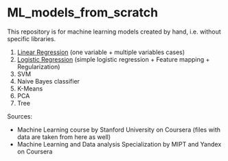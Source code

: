 # ML_models_from_scratch
This repository is for machine learning models created by hand, i.e. without specific libraries. 

1. [Linear Regression](https://github.com/evylegzhanin/ML_models_by_hand/tree/main/Linear_Regression) (one variable + multiple variables cases)
2. [Logistic Regression](https://github.com/evylegzhanin/ML_models_by_hand/tree/main/Logistic_Regression) (simple logistic regression + Feature mapping + Regularization)
3. SVM
4. Naive Bayes classifier
5. K-Means
6. PCA
7. Tree
  
Sources: 
  - Machine Learning course by Stanford University on Coursera (files with data are taken from here as well)
  - Machine Learning and Data analysis Specialization by MIPT and Yandex on Coursera

